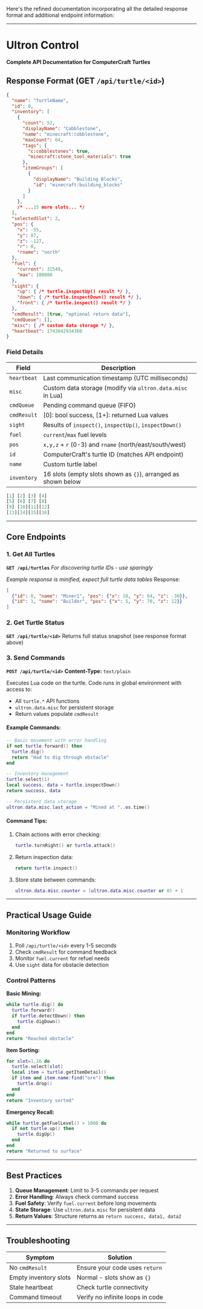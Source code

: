 Here's the refined documentation incorporating all the detailed response format and additional endpoint information:

---

# Ultron Control
**Complete API Documentation for ComputerCraft Turtles**

## Response Format (GET `/api/turtle/<id>`)
```json
{
  "name": "TurtleName",
  "id": 0,
  "inventory": [
    {
      "count": 52,
      "displayName": "Cobblestone",
      "name": "minecraft:cobblestone",
      "maxCount": 64,
      "tags": {
        "c:cobblestones": true,
        "minecraft:stone_tool_materials": true
      },
      "itemGroups": [
        {
          "displayName": "Building Blocks",
          "id": "minecraft:building_blocks"
        }
      ]
    },
    /* ...15 more slots... */
  ],
  "selectedSlot": 2,
  "pos": {
    "x": -55,
    "y": 87,
    "z": -127,
    "r": 0,
    "rname": "north"
  },
  "fuel": {
    "current": 31549,
    "max": 100000
  },
  "sight": {
    "up": { /* turtle.inspectUp() result */ },
    "down": { /* turtle.inspectDown() result */ },
    "front": { /* turtle.inspect() result */ }
  },
  "cmdResult": [true, "optional return data"],
  "cmdQueue": [],
  "misc": { /* custom data storage */ },
  "heartbeat": 1743842934360
}
```

### Field Details
| Field | Description |
|-------|-------------|
| `heartbeat` | Last communication timestamp (UTC milliseconds) |
| `misc` | Custom data storage (modify via `ultron.data.misc` in Lua) |
| `cmdQueue` | Pending command queue (FIFO) |
| `cmdResult` | [0]: bool success, [1+]: returned Lua values |
| `sight` | Results of `inspect()`, `inspectUp()`, `inspectDown()` |
| `fuel` | `current`/`max` fuel levels |
| `pos` | `x,y,z` + `r` (0-3) and `rname` (north/east/south/west) |
| `id` | ComputerCraft's turtle ID (matches API endpoint) |
| `name` | Custom turtle label |
| `inventory` | 16 slots (empty slots shown as `{}`), arranged as shown below

```m
[1] [2] [3] [4]
[5] [6] [7] [8]
[9] [10][11][12]
[13][14][15][16]
```

---

## Core Endpoints

### 1. Get All Turtles
**`GET /api/turtles`**
*For discovering turtle IDs - use sparingly*

*Example response is minified, expect full turtle data tables*
Response:
```json
[
  {"id": 0, "name": "Miner1", "pos": {"x": 10, "y": 64, "z": -30}},
  {"id": 1, "name": "Builder", "pos": {"x": 5, "y": 70, "z": 12}}
]
```

### 2. Get Turtle Status
**`GET /api/turtle/<id>`**
Returns full status snapshot (see response format above)

### 3. Send Commands
**`POST /api/turtle/<id>`**
**Content-Type:** `text/plain`

Executes Lua code on the turtle. Code runs in global environment with access to:
- All `turtle.*` API functions
- `ultron.data.misc` for persistent storage
- Return values populate `cmdResult`

#### Example Commands:
```lua
-- Basic movement with error handling
if not turtle.forward() then
  turtle.dig()
  return "Had to dig through obstacle"
end

-- Inventory management
turtle.select(1)
local success, data = turtle.inspectDown()
return success, data

-- Persistent data storage
ultron.data.misc.last_action = "Mined at "..os.time()
```

#### Command Tips:
1. Chain actions with error checking:
   ```lua
   turtle.turnRight() or turtle.attack()
   ```
2. Return inspection data:
   ```lua
   return turtle.inspect()
   ```
3. Store state between commands:
   ```lua
   ultron.data.misc.counter = (ultron.data.misc.counter or 0) + 1
   ```

---

## Practical Usage Guide

### Monitoring Workflow
1. Poll `/api/turtle/<id>` every 1-5 seconds
2. Check `cmdResult` for command feedback
3. Monitor `fuel.current` for refuel needs
4. Use `sight` data for obstacle detection

### Control Patterns
**Basic Mining:**
```lua
while turtle.dig() do
  turtle.forward()
  if turtle.detectDown() then
    turtle.digDown()
  end
end
return "Reached obstacle"
```

**Item Sorting:**
```lua
for slot=1,16 do
  turtle.select(slot)
  local item = turtle.getItemDetail()
  if item and item.name:find("ore") then
    turtle.drop()
  end
end
return "Inventory sorted"
```

**Emergency Recall:**
```lua
while turtle.getFuelLevel() > 1000 do
  if not turtle.up() then
    turtle.digUp()
  end
end
return "Returned to surface"
```

---

## Best Practices
1. **Queue Management**: Limit to 3-5 commands per request
2. **Error Handling**: Always check command success
3. **Fuel Safety**: Verify `fuel.current` before long movements
4. **State Storage**: Use `ultron.data.misc` for persistent data
5. **Return Values**: Structure returns as `return success, data1, data2`

---

## Troubleshooting
| Symptom | Solution |
|---------|----------|
| No `cmdResult` | Ensure your code uses `return` |
| Empty inventory slots | Normal - slots show as `{}` |
| Stale heartbeat | Check turtle connectivity |
| Command timeout | Verify no infinite loops in code |